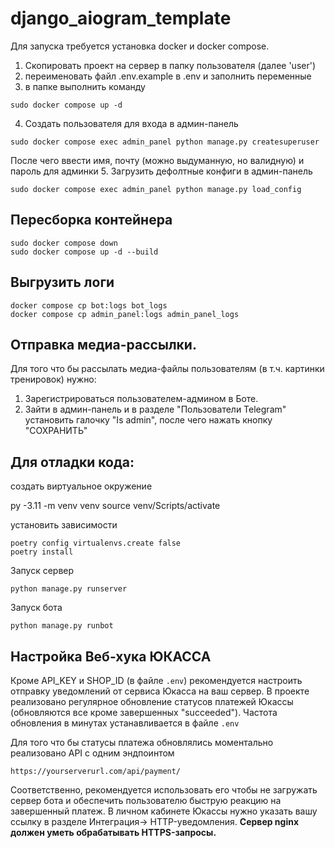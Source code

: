 # django_aiogram_template

Для запуска требуется установка docker и docker compose.

1. Скопировать проект на сервер в папку пользователя (далее 'user')
2. переименовать файл .env.example в .env и заполнить переменные
3. в папке выполнить команду
```
sudo docker compose up -d
```
4. Cоздать пользователя для входа в админ-панель
```
sudo docker compose exec admin_panel python manage.py createsuperuser
```
После чего ввести имя, почту (можно выдуманную, но валидную) и пароль для админки
5. Загрузить дефолтные конфиги в админ-панель
```
sudo docker compose exec admin_panel python manage.py load_config
```
## Пересборка контейнера
```
sudo docker compose down
sudo docker compose up -d --build
```
## Выгрузить логи
```
docker compose cp bot:logs bot_logs
docker compose cp admin_panel:logs admin_panel_logs
```

## Отправка медиа-рассылки.
Для того что бы рассылать медиа-файлы пользователям (в т.ч. картинки тренировок) нужно:

1. Зарегистрироваться пользователем-админом в Боте.
2. Зайти в админ-панель и в разделе "Пользователи Telegram" установить галочку  "Is admin", после чего нажать кнопку "СОХРАНИТЬ"

## Для отладки кода:
создать виртуальное окружение

py -3.11 -m venv venv
source venv/Scripts/activate

установить зависимости
```
poetry config virtualenvs.create false
poetry install
```
Запуск сервер
```
python manage.py runserver
```
Запуск бота
```
python manage.py runbot
```
## Настройка Веб-хука ЮКАССА
Кроме API_KEY и SHOP_ID (в файле ```.env```) рекомендуется настроить отправку уведомлений от сервиса Юкасса на ваш сервер.
В проекте реализовано регулярное обновление статусов платежей Юкассы (обновляются все кроме завершенных "succeeded"). Частота обновления в минутах устанавливается в файле ```.env```

Для того что бы статусы платежа обновлялись моментально реализовано API c одним
эндпоинтом
```
https://yourserverurl.com/api/payment/
```
Соответственно, рекомендуется использовать его чтобы не загружать сервер бота и 
обеспечить пользователю быструю реакцию на завершенный платеж.
В личном кабинете Юкассы нужно указать вашу ссылку в разделе Интеграция-> HTTP-уведомления.
**Сервер nginx должен уметь обрабатывать HTTPS-запросы.**